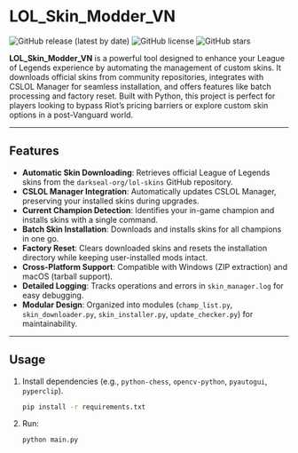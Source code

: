 # LOL_Skin_Modder_VN

![GitHub release (latest by date)](https://img.shields.io/github/v/release/Quinntana/LOL_Skin_Modder)
![GitHub license](https://img.shields.io/github/license/Quinntana/LOL_Skin_Modder)
![GitHub stars](https://img.shields.io/github/stars/Quinntana/LOL_Skin_Modder?style=social)

**LOL_Skin_Modder_VN** is a powerful tool designed to enhance your League of Legends experience by automating the management of custom skins. It downloads official skins from community repositories, integrates with CSLOL Manager for seamless installation, and offers features like batch processing and factory reset. Built with Python, this project is perfect for players looking to bypass Riot’s pricing barriers or explore custom skin options in a post-Vanguard world.

---

## Features

- **Automatic Skin Downloading**: Retrieves official League of Legends skins from the `darkseal-org/lol-skins` GitHub repository.
- **CSLOL Manager Integration**: Automatically updates CSLOL Manager, preserving your installed skins during upgrades.
- **Current Champion Detection**: Identifies your in-game champion and installs skins with a single command.
- **Batch Skin Installation**: Downloads and installs skins for all champions in one go.
- **Factory Reset**: Clears downloaded skins and resets the installation directory while keeping user-installed mods intact.
- **Cross-Platform Support**: Compatible with Windows (ZIP extraction) and macOS (tarball support).
- **Detailed Logging**: Tracks operations and errors in `skin_manager.log` for easy debugging.
- **Modular Design**: Organized into modules (`champ_list.py`, `skin_downloader.py`, `skin_installer.py`, `update_checker.py`) for maintainability.

---

## Usage
1. Install dependencies (e.g., `python-chess`, `opencv-python`, `pyautogui`, `pyperclip`).
   ```bash
   pip install -r requirements.txt
3. Run:
   ```bash
   python main.py
